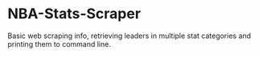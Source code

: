# NBA-Stats-Scraper

Basic web scraping info, retrieving leaders in multiple stat categories and printing them to command line.
